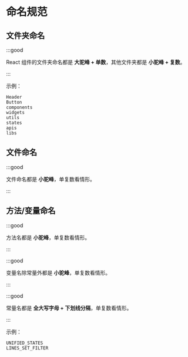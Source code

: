 # 命名规范

## 文件夹命名

:::good

React 组件的文件夹命名都是 **大驼峰 + 单数**，其他文件夹都是 **小驼峰 + 复数**。

:::

示例：

```text
Header
Button
components
widgets
utils
states
apis
libs
```

## 文件命名

:::good

文件命名都是 **小驼峰**，单复数看情形。

:::

## 方法/变量命名

:::good

方法名都是 **小驼峰**，单复数看情形。

:::

:::good

变量名除常量外都是 **小驼峰**，单复数看情形。

:::

:::good

常量名都是 **全大写字母 + 下划线分隔**，单复数看情形。

:::

示例：

```text
UNIFIED_STATES
LINES_SET_FILTER
```
